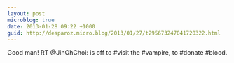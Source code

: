 ```yaml
---
layout: post
microblog: true
date: 2013-01-28 09:22 +1000
guid: http://desparoz.micro.blog/2013/01/27/t295673247041720322.html
---
```

Good man! RT @JinOhChoi: is off to #visit the #vampire, to #donate #blood.
